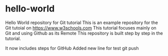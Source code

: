 # hello-world
Hello World repository for Git tutorial
This is an example repository for the Git tutoial on https://www.w3schools.com
This tutorial focuses mainly on Git and using Github as its Remote
This repository is built step by step in the tutorial.

It now includes steps for GitHub
Added new line for test git push
